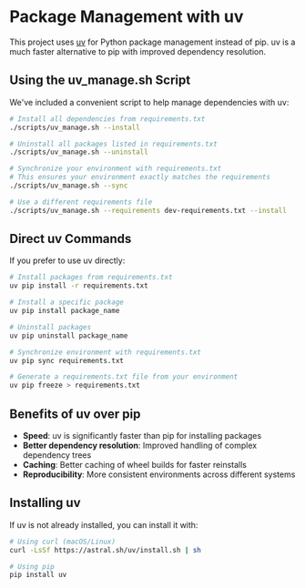 # Package Management with uv

This project uses [uv](https://github.com/astral-sh/uv) for Python package management instead of pip. uv is a much faster alternative to pip with improved dependency resolution.

## Using the uv_manage.sh Script

We've included a convenient script to help manage dependencies with uv:

```bash
# Install all dependencies from requirements.txt
./scripts/uv_manage.sh --install

# Uninstall all packages listed in requirements.txt
./scripts/uv_manage.sh --uninstall

# Synchronize your environment with requirements.txt
# This ensures your environment exactly matches the requirements
./scripts/uv_manage.sh --sync

# Use a different requirements file
./scripts/uv_manage.sh --requirements dev-requirements.txt --install
```

## Direct uv Commands

If you prefer to use uv directly:

```bash
# Install packages from requirements.txt
uv pip install -r requirements.txt

# Install a specific package
uv pip install package_name

# Uninstall packages
uv pip uninstall package_name

# Synchronize environment with requirements.txt
uv pip sync requirements.txt

# Generate a requirements.txt file from your environment
uv pip freeze > requirements.txt
```

## Benefits of uv over pip

- **Speed**: uv is significantly faster than pip for installing packages
- **Better dependency resolution**: Improved handling of complex dependency trees
- **Caching**: Better caching of wheel builds for faster reinstalls
- **Reproducibility**: More consistent environments across different systems

## Installing uv

If uv is not already installed, you can install it with:

```bash
# Using curl (macOS/Linux)
curl -LsSf https://astral.sh/uv/install.sh | sh

# Using pip
pip install uv
```
